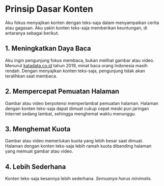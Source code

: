 # Prinsip Dasar Konten

Aku fokus menyajikan konten dengan teks-saja dalam menyampaikan cerita atau gagasan. Aku yakin konten teks-saja memberikan keuntungan, di antaranya sebagai berikut.

## 1. Meningkatkan Daya Baca

Aku ingin pengunjung fokus membaca, bukan melihat gambar atau video. Menurut [katadata.co.id](https://databoks.katadata.co.id/datapublish/2020/02/27/tingkat-literasi-indonesia-masih-rendah) tahun 2019, minat baca orang Indonesia masih rendah. Dengan menyajikan konten teks-saja, pengunjung tidak akan teralihkan saat membaca.

## 2. Mempercepat Pemuatan Halaman

Gambar atau video berpotensi memperlambat pemuatan halaman. Halaman dengan konten teks-saja dapat dimuat cukup cepat meski pun jaringan Internet sedang lambat, sehingga menghemat waktu menunggu.

## 3. Menghemat Kuota

Gambar atau video memerlukan kuota yang lebih besar saat dimuat. Halaman dengan konten teks-saja lebih ramah kuota dibanding halaman yang memuat gambar atau video.

## 4. Lebih Sederhana

Konten teks-saja kesannya lebih sederhana. _Semuanya harus minimalis._
